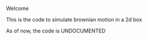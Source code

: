 Welcome

This is the code to simulate brownian motion in a 2d box

As of now, the code is UNDOCUMENTED
